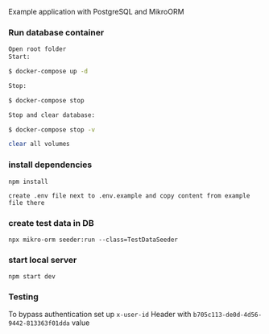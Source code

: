 Example application with PostgreSQL and MikroORM

### Run database container

```bash
Open root folder
Start:

$ docker-compose up -d

Stop:

$ docker-compose stop

Stop and clear database:

$ docker-compose stop -v

clear all volumes
```
### install dependencies
```
npm install

create .env file next to .env.example and copy content from example file there
```

### create test data in DB
```
npx mikro-orm seeder:run --class=TestDataSeeder
```

### start local server
```
npm start dev
```

### Testing
To bypass authentication set up ```x-user-id``` Header with ```b705c113-de0d-4d56-9442-813363f01dda```
value
